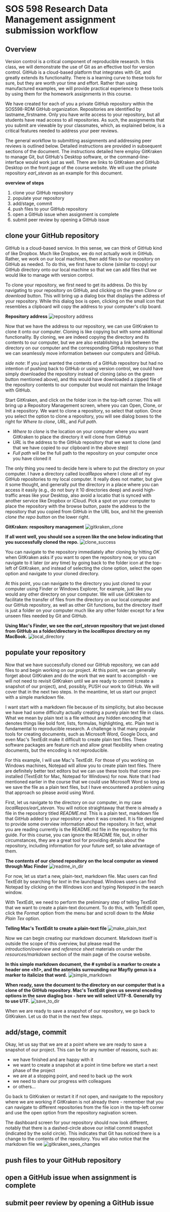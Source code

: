# SOS 598 Research Data Management assignment submission workflow

## Overview

Version control is a critical component of reproducible research. In this class, we will demonstrate the use of Git as an effective tool for version control. GitHub is a cloud-based platform that integrates with Git, and greatly extends its functionality. There is a learning curve to these tools for sure, but they are worth your time and effort. Rather than using manufactured examples, we will provide practical experience to these tools by using them for the homework assignments in this course. 

We have created for each of you a private GitHub repository within the SOS598-RDM GitHub organization. Repositories are identified by lastname_firstname. Only you have write access to your repository, but all students have read access to all repositories. As such, the assignments that you submit are viewable by your classmates, which, as explained below, is a critical features needed to address your peer reviews.

The general workflow to submitting assignments and addressing peer reviews is outlined below. Detailed instructions are provided in subsequent sections of the document. The instructions detailed here employ GitKraken to manage Git, but GitHub's Desktop software, or the command-line-interface would work just as well. There are links to GitKraken and GitHub Desktop on the front page of the course website. We will use the private repository *earl_stevan* as an example for this document.

**overview of steps**
1. clone your GitHub repository
2. populate your repository
3. add/stage, commit
4. push files to your GitHub repository
5. open a GitHub issue when assignment is complete
6. submit peer review by opening a GitHub issue

## clone your GitHub repository

GitHub is a cloud-based service. In this sense, we can think of GitHub kind of like Dropbox. Much like Dropbox, we do not actually work in GitHub. Rather, we work on our local machines, then add files to our repository on GitHub as needed. To do this, we first have to clone (similar to copy) our GitHub directory onto our local machine so that we can add files that we would like to manage with version control.

To clone your repository, we first need to get its address. Do this by navigating to your repository on GitHub, and clicking on the green *Clone or download* button. This will bring up a dialog box that displays the address of your repository. While this dialog box is open, clicking on the small icon that resembles a clipboard will copy the address to your computer's clip board.

**Repository address**
![repository address](figures/repo_address.png)

<!-- 
both full and relative paths to images work, syntax for each:
full
![repository address](https://github.com/SOS598-RDM/submitting_homework_demo/blob/master/figures/repo_address.png)

relative
![repository address](figures/repo_address.png)
-->

Now that we have the address to our repository, we can use GitKraken to clone it onto our computer. Cloning is like copying but with some additional functionality. By cloning, we are indeed copying the directory and its contents to our computer, but we are also establishing a link between the directory on our computer and the corresponding GitHub repository so that we can seamlessly move information between our computers and GitHub. 

*side note*: If you just wanted the contents of a GitHub repository but had no intention of pushing back to GitHub or using version control, we could have simply downloaded the repository instead of cloning (also on the green button mentioned above), and this would have downloaded a zipped file of the repository contents to our computer but would not maintain the linkage with GitHub.

Start GitKraken, and click on the folder icon in the top-left corner. This will bring up a Repository Management screen, where you can Open, Clone, or Init a repository. We want to clone a repository, so select that option. Once you select the option to clone a repository, you will see dialog boxes to the right for _Where to clone_, _URL_, and _Full path_. 

* _Where to clone_ is the location on your computer where you want GitKraken to place the directory it will clone from GitHub
* _URL_ is the address to the GitHub repository that we want to clone (and that we have copied to our clipboard in the above step)
* _Full path_ will be the full path to the repository on your computer once you have cloned it

The only thing you need to decide here is where to put the directory on your computer. I have a directory called _localRepos_ where I clone all of my GitHub repositories to my local computer. It really does not matter, but give it some thought, and generally put the directory in a place where you can access it easily (e.g., do not bury it 10 directories deep) and avoid high-traffic areas like your Desktop, also avoid a locatio that is synced with another service like Dropbox or iCloud. Pick a spot on your computer to place the repository with the browse button, paste the address to the repository that you copied from GitHub in the URL box, and hit the greenish _clone the repo button_ on the lower right. 

**GitKraken: respository management**
![gitkraken_clone](figures/gitkraken_clone.png)

**If all went well, you should see a screen like the one below indicating that you successfully cloned the repo.**
![clone_success](figures/clone_success.png)

You can navigate to the repository immediately after cloning by hitting _OK_ when GitKraken asks if you want to open the repository now, or you can navigate to it later (or any time) by going back to the folder icon at the top-left of GitKraken, and instead of selecting the clone option, select the open option and navigate to your cloned directory.

At this point, you can navigate to the directory you just cloned to your computer using Finder or Windows Explorer, for example, just like you would any other directory on your computer. We will use GitKraken to facilitate the transfer of files from the directory on our local computer and our GitHub repository, as well as other Git functions, but the directory itself is just a folder on your computer much like any other folder except for a few unseen files needed by Git and GitHub.

**Using Mac's Finder, we see the *earl_stevan* repository that we just cloned from GitHub as a folder/directory in the *localRepos* directory on my MacBook.** 
![local_directory](figures/local_directory.png)


## populate your repository

Now that we have successfully cloned our GitHub repository, we can add files to and begin working on our project. At this point, we can generally forget about GitKraken and do the work that we want to accomplish - we will not need to revisit GitKraken until we are ready to commit (create a snapshot of our project), and, possibly, PUSH our work to GitHub. We will cover that in the next two steps. In the meantime, let us start our project with a simple markdown file.

I want start with a markdown file because of its simplicity, but also because we have had some difficulty actually creating a purely plain text file in class. What we mean by plain text is a file without any hidden encoding that denotes things like bold font, lists, formulas, highlighting, etc. Plain text is fundamental to reproducible research. A challenge is that many popular tools for creating documents, such as Microsoft Word, Google Docs, and even Mac's TextEdit make it difficult to create plain text files. These software packages are feature rich and allow great flexibility when creating documents, but the encoding is not reproducible. 

For this example, I will use Mac's TextEdit. For those of you working on Windows machines, Notepad will allow you to create plain text files. There are definitely better text editors but we can use these tools that come pre-installed (TextEdit for Mac, Notepad for Windows) for now. Note that I had mentioned earlier in the course that we could use Microsoft Word so long as we save the file as a plain text files, but I have encountered a problem using that approach so please avoid using Word.

First, let us navigate to the directory on our computer, in my case *localRepos/earl_stevan*. You will notice straightaway that there is already a file in the repository titled *README.md*. This is a plain text, markdown file that GitHub added to your repository when it was created. It is file designed to provide some overview information about the repository. In fact, what you are reading currently is the README.md file in the repository for this guide. For this course, you can ignore the README file, but, in other circumstances, they are a great tool for providing details about the repository, including information for your future self, so take advantage of them.

**The contents of our cloned repository on the local computer as viewed through Mac Finder**
![readme_in_dir](figures/readme_in_dir.png)

For now, let us start a new, plain-text, markdown file. Mac users can find TextEdit by searching for *text* in the launchpad. Windows users can find Notepad by clicking on the Windows icon and typing *Notepad* in the search window.

With TextEdit, we need to perform the preliminary step of telling TextEdit that we want to create a plain-text document. To do this, with TextEdit open, click the *Format* option from the menu bar and scroll down to the *Make Plain Tex* option.

**Telling Mac's TextEdit to create a plain-text file**
![make_plain_text](figures/make_plain_text.png)

Now we can begin creating our markdown document. Markdown itself is outside the scope of this overview, but please read the *introduction/overview* and *reference sheet* materials on under the *resources/markdown* section of the main page of the course website.

**In this simple markdown document, the \# symbol is a marker to create a header one \<h1\>, and the asterisks surrounding our Mayfly genus is a marker to italicize that word.**
![simple_markdown](figures/simple_markdown.png)

**When ready, save the document to the directory on our computer that is a clone of the GitHub repository. Mac's TextEdit gives us several encoding options in the save diaglog box - here we will select UTF-8. Generally try to use UTF.**
![save_to_dir](figures/save_to_dir.png)

When we are ready to save a snapshot of our repository, we go back to GitKraken. Let us do that in the next few steps.

## add/stage, commit

Okay, let us say that we are at a point where we are ready to save a snapshot of our project. This can be for any number of reasons, such as:
* we have finished and are happy with it
* we want to create a snapshot at a point in time before we start a next phase of the project
* we are at a stopping point, and need to back up the work
* we need to share our progress with colleagues
* or others...

Go back to GitKraken or restart it if not open, and navigate to the repository where we are working if GitKraken is not already there - remember that you can navigate to different repositories from the file icon in the top-left corner and use the open option from the repository nagivation screen.

The dashboard screen for your repository should now look different, notably that there is a dashed-circle above our initial commit snapshot (indicated by the solid circle). This indicates that Git has noticed there is a change to the contents of the repository. You will also notice that the markdown file we 
![gitkraken_sees_changes](figures/gitkraken_sees_changes.png)



## push files to your GitHub repository
## open a GitHub issue when assignment is complete
## submit peer review by opening a GitHub issue
